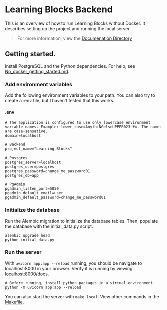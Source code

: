 # Learning Blocks Backend

This is an overview of how to run Learning Blocks without Docker. It describes setting up the project and running the
local server.
> For more information, view the [Documenation Directory](/Documentation%20Directory)

## Getting started.

Install PostgreSQL and the Python dependencies. For help, see [No_docker_getting_started.md](Documentation%20Directory/No_docker_getting_started.md).

### Add environment variables

Add the following environment variables to your path. You can also try to create a .env file, but I haven't tested that this works.

#### .env
```dotenv
# The application is configured to use only lowercase environment variable names. Example: lower_case=AnythiNGelseUPPER023~#=. The names are case-sensative.
domain=localhost

# Backend
project_name="Learning Blocks"

# Postgres
postgres_server=localhost
postgres_user=postgres
postgres_password=change_me_password01
postgres_db=app

# PgAdmin
pgadmin_listen_port=5050
pgadmin_default_email=user
pgadmin_default_password=change_me_password01
```

### Initialize the database

Run the Alembic migration to initialize the database tables. Then, populate the database with the initial_data.py script.

```shell
alembic upgrade head
python initial_data.py
```

### Run the server

With `uvicorn app:app --reload` running, you should be navigate to localhost:8000 in your browser. Verify it is running by viewing [localhost:8000/docs](http://localhost:8000/docs).

```shell
# Before running, install python packages in a virtual environment.
python -m uvicorn app:app --reload
```

You can also start the server with `make local`. View other commands in the [Makefile](/Learning-Blocks-No-Docker-Version/py_orl/Makefile).
